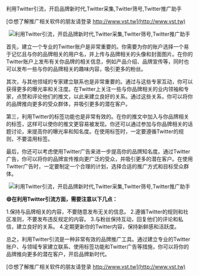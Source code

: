 利用Twitter引流，开启品牌新时代,Twitter采集,Twitter筛号,Twitter推广助手

[😍想了解推广相关软件的朋友请登录 http://www.vst.tw](http://www.vst.tw)

 <center><img src="https://vst.tw/MP4/tuiguang/png/1.png" alt="利用Twitter引流，开启品牌新时代,Twitter采集,Twitter筛号,Twitter推广助手"></center>

首先，建立一个专业的Twitter账户是非常重要的。你需要为你的账户选择一个易于记忆且与你的品牌相关的用户名，并上传与品牌相关的头像和封面图片。在你的Twitter账户上发布有关你品牌的相关信息，例如产品介绍、品牌宣传等，同时也可以发布一些与你的品牌相关的趣味内容，吸引更多的粉丝。

其次，与其他领域的专家建立联系也是非常重要的。通过与这些专家互动，你可以获得更多的曝光率和关注度。在Twitter上关注一些与你品牌相关的业内领袖和专家，点赞和评论他们的推文，以此来建立良好的关系。通过这些关系，你可以将你的品牌推向更多的受众群体，并吸引更多的潜在客户。

第三，利用Twitter的标签功能也是非常有效的。在你的推文中加入与你品牌相关的标签，这样可以使你的推文更容易被发现。你还可以通过参加与你品牌相关的话题讨论，来提高你的曝光率和知名度。在使用标签时，一定要遵循Twitter的规则，不要滥用标签。

最后，你还可以考虑使用Twitter广告来进一步提高你的品牌知名度。通过Twitter广告，你可以将你的品牌宣传推向更广泛的受众，并吸引更多的潜在客户。在使用Twitter广告时，一定要制定一个合理的计划，选择合适的推广方式和目标受众群体。

 <center><img src="https://vst.tw/MP4/tuiguang/png/7.png" alt="利用Twitter引流，开启品牌新时代,Twitter采集,Twitter筛号,Twitter推广助手"></center>

**😄在利用Twitter引流方面，需要注意以下几点：**

1.保持与品牌相关的内容，不要随意发布无关的信息。
2.遵循Twitter的规则和社区准则，不要发布违反规定的内容。
3.与粉丝保持互动，回复他们的评论和私信，建立良好的关系。
4.定期更新你的Twitter内容，保持新鲜感和活跃度。

总之，利用Twitter引流是一种非常有效的品牌推广工具。通过建立专业的Twitter账户、与领域专家建立联系、使用标签功能和Twitter广告等措施，你可以将你的品牌推向更多的潜在客户，开启品牌新时代。

[😍想了解推广相关软件的朋友请登录 http://www.vst.tw](http://www.vst.tw)



